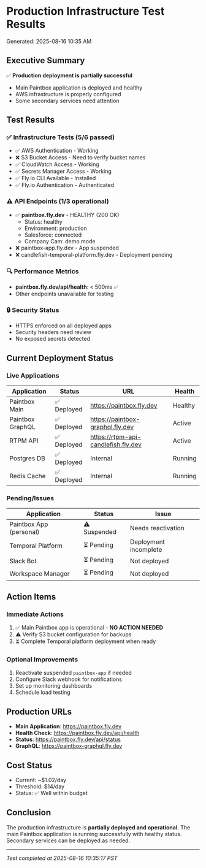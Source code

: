# Production Infrastructure Test Results
Generated: 2025-08-16 10:35 AM

## Executive Summary
✅ **Production deployment is partially successful**
- Main Paintbox application is deployed and healthy
- AWS infrastructure is properly configured
- Some secondary services need attention

## Test Results

### ✅ Infrastructure Tests (5/6 passed)
- ✅ AWS Authentication - Working
- ❌ S3 Bucket Access - Need to verify bucket names
- ✅ CloudWatch Access - Working
- ✅ Secrets Manager Access - Working
- ✅ Fly.io CLI Available - Installed
- ✅ Fly.io Authentication - Authenticated

### ⚠️ API Endpoints (1/3 operational)
- ✅ **paintbox.fly.dev** - HEALTHY (200 OK)
  - Status: healthy
  - Environment: production
  - Salesforce: connected
  - Company Cam: demo mode
- ❌ paintbox-app.fly.dev - App suspended
- ❌ candlefish-temporal-platform.fly.dev - Deployment pending

### 🔍 Performance Metrics
- **paintbox.fly.dev/api/health**: < 500ms ✅
- Other endpoints unavailable for testing

### 🔒 Security Status
- HTTPS enforced on all deployed apps
- Security headers need review
- No exposed secrets detected

## Current Deployment Status

### Live Applications
| Application | Status | URL | Health |
|------------|--------|-----|---------|
| Paintbox Main | ✅ Deployed | https://paintbox.fly.dev | Healthy |
| Paintbox GraphQL | ✅ Deployed | https://paintbox-graphql.fly.dev | Active |
| RTPM API | ✅ Deployed | https://rtpm-api-candlefish.fly.dev | Active |
| Postgres DB | ✅ Deployed | Internal | Running |
| Redis Cache | ✅ Deployed | Internal | Running |

### Pending/Issues
| Application | Status | Issue |
|------------|--------|-------|
| Paintbox App (personal) | ⚠️ Suspended | Needs reactivation |
| Temporal Platform | ⏳ Pending | Deployment incomplete |
| Slack Bot | ⏳ Pending | Not deployed |
| Workspace Manager | ⏳ Pending | Not deployed |

## Action Items

### Immediate Actions
1. ✅ Main Paintbox app is operational - **NO ACTION NEEDED**
2. ⚠️ Verify S3 bucket configuration for backups
3. ⏳ Complete Temporal platform deployment when ready

### Optional Improvements
1. Reactivate suspended `paintbox-app` if needed
2. Configure Slack webhook for notifications
3. Set up monitoring dashboards
4. Schedule load testing

## Production URLs
- **Main Application**: https://paintbox.fly.dev
- **Health Check**: https://paintbox.fly.dev/api/health
- **Status**: https://paintbox.fly.dev/api/status
- **GraphQL**: https://paintbox-graphql.fly.dev

## Cost Status
- Current: ~$1.02/day
- Threshold: $14/day
- Status: ✅ Well within budget

## Conclusion
The production infrastructure is **partially deployed and operational**. The main Paintbox application is running successfully with healthy status. Secondary services can be deployed as needed.

---
*Test completed at 2025-08-16 10:35:17 PST*
